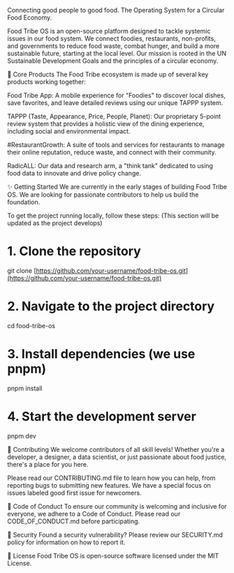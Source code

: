 Connecting good people to good food. The Operating System for a Circular Food Economy.

Food Tribe OS is an open-source platform designed to tackle systemic issues in our food system. We connect foodies, restaurants, non-profits, and governments to reduce food waste, combat hunger, and build a more sustainable future, starting at the local level. Our mission is rooted in the UN Sustainable Development Goals and the principles of a circular economy.

🌮 Core Products
The Food Tribe ecosystem is made up of several key products working together:

Food Tribe App: A mobile experience for "Foodies" to discover local dishes, save favorites, and leave detailed reviews using our unique TAPPP system.

TAPPP (Taste, Appearance, Price, People, Planet): Our proprietary 5-point review system that provides a holistic view of the dining experience, including social and environmental impact.

#RestaurantGrowth: A suite of tools and services for restaurants to manage their online reputation, reduce waste, and connect with their community.

RadicALL: Our data and research arm, a "think tank" dedicated to using food data to innovate and drive policy change.

✨ Getting Started
We are currently in the early stages of building Food Tribe OS. We are looking for passionate contributors to help us build the foundation.

To get the project running locally, follow these steps:
(This section will be updated as the project develops)

# 1. Clone the repository
git clone [https://github.com/your-username/food-tribe-os.git](https://github.com/your-username/food-tribe-os.git)

# 2. Navigate to the project directory
cd food-tribe-os

# 3. Install dependencies (we use pnpm)
pnpm install

# 4. Start the development server
pnpm dev

🤝 Contributing
We welcome contributors of all skill levels! Whether you're a developer, a designer, a data scientist, or just passionate about food justice, there's a place for you here.

Please read our CONTRIBUTING.md file to learn how you can help, from reporting bugs to submitting new features. We have a special focus on issues labeled good first issue for newcomers.

📜 Code of Conduct
To ensure our community is welcoming and inclusive for everyone, we adhere to a Code of Conduct. Please read our CODE_OF_CONDUCT.md before participating.

🔐 Security
Found a security vulnerability? Please review our SECURITY.md policy for information on how to report it.

📄 License
Food Tribe OS is open-source software licensed under the MIT License.
